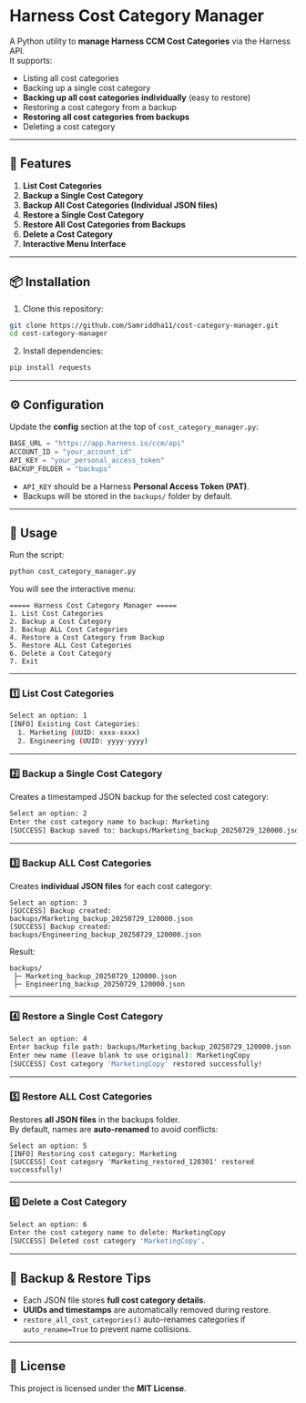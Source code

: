 # Harness Cost Category Manager

A Python utility to **manage Harness CCM Cost Categories** via the Harness API.  
It supports:

- Listing all cost categories
- Backing up a single cost category
- **Backing up all cost categories individually** (easy to restore)
- Restoring a cost category from a backup
- **Restoring all cost categories from backups**
- Deleting a cost category

---

## 🔧 Features

1. **List Cost Categories**  
2. **Backup a Single Cost Category**  
3. **Backup All Cost Categories (Individual JSON files)**  
4. **Restore a Single Cost Category**  
5. **Restore All Cost Categories from Backups**  
6. **Delete a Cost Category**  
7. **Interactive Menu Interface**  

---

## 📦 Installation

1. Clone this repository:

```bash
git clone https://github.com/Samriddha11/cost-category-manager.git
cd cost-category-manager
```

2. Install dependencies:

```bash
pip install requests
```

---

## ⚙️ Configuration

Update the **config** section at the top of `cost_category_manager.py`:

```python
BASE_URL = "https://app.harness.io/ccm/api"
ACCOUNT_ID = "your_account_id"
API_KEY = "your_personal_access_token"
BACKUP_FOLDER = "backups"
```

- `API_KEY` should be a Harness **Personal Access Token (PAT)**.
- Backups will be stored in the `backups/` folder by default.

---

## 🚀 Usage

Run the script:

```bash
python cost_category_manager.py
```

You will see the interactive menu:

```
===== Harness Cost Category Manager =====
1. List Cost Categories
2. Backup a Cost Category
3. Backup ALL Cost Categories
4. Restore a Cost Category from Backup
5. Restore ALL Cost Categories
6. Delete a Cost Category
7. Exit
```

---

### 1️⃣ List Cost Categories

```bash
Select an option: 1
[INFO] Existing Cost Categories:
  1. Marketing (UUID: xxxx-xxxx)
  2. Engineering (UUID: yyyy-yyyy)
```

---

### 2️⃣ Backup a Single Cost Category

Creates a timestamped JSON backup for the selected cost category:

```bash
Select an option: 2
Enter the cost category name to backup: Marketing
[SUCCESS] Backup saved to: backups/Marketing_backup_20250729_120000.json
```

---

### 3️⃣ Backup ALL Cost Categories

Creates **individual JSON files** for each cost category:

```
Select an option: 3
[SUCCESS] Backup created: backups/Marketing_backup_20250729_120000.json
[SUCCESS] Backup created: backups/Engineering_backup_20250729_120000.json
```

Result:

```
backups/
 ├─ Marketing_backup_20250729_120000.json
 ├─ Engineering_backup_20250729_120000.json
```

---

### 4️⃣ Restore a Single Cost Category

```bash
Select an option: 4
Enter backup file path: backups/Marketing_backup_20250729_120000.json
Enter new name (leave blank to use original): MarketingCopy
[SUCCESS] Cost category 'MarketingCopy' restored successfully!
```

---

### 5️⃣ Restore ALL Cost Categories

Restores **all JSON files** in the backups folder.  
By default, names are **auto-renamed** to avoid conflicts:

```
Select an option: 5
[INFO] Restoring cost category: Marketing
[SUCCESS] Cost category 'Marketing_restored_120301' restored successfully!
```

---

### 6️⃣ Delete a Cost Category

```bash
Select an option: 6
Enter the cost category name to delete: MarketingCopy
[SUCCESS] Deleted cost category 'MarketingCopy'.
```

---

## 📁 Backup & Restore Tips

- Each JSON file stores **full cost category details**.  
- **UUIDs and timestamps** are automatically removed during restore.  
- `restore_all_cost_categories()` auto-renames categories if `auto_rename=True` to prevent name collisions.

---

## 📝 License

This project is licensed under the **MIT License**.
